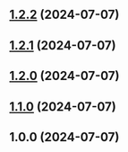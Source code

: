 ## [1.2.2](https://github.com/ibrt2016/release-test/compare/v1.2.1...v1.2.2) (2024-07-07)

## [1.2.1](https://github.com/ibrt2016/release-test/compare/v1.2.0...v1.2.1) (2024-07-07)

## [1.2.0](https://github.com/ibrt2016/release-test/compare/v1.1.0...v1.2.0) (2024-07-07)

## [1.1.0](https://github.com/ibrt2016/release-test/compare/v1.0.0...v1.1.0) (2024-07-07)

## 1.0.0 (2024-07-07)
